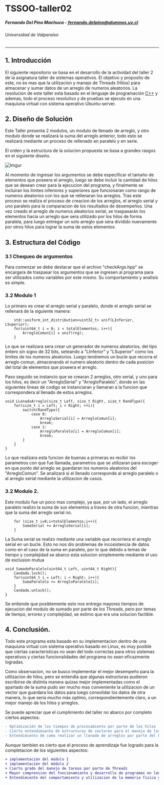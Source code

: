 # TSSOO-taller02

##### Fernando Del Pino Machuca - fernando.delpino@alumnos.uv.cl

###### Universidad de Valparaíso

---


## 1. Introducción

El siguiente repositorio se basa en el desarrollo de la actividad del taller 2 de la asignatura taller de sistemas operativos. El objetivo y proposito de este, no es mas que la utilizacion y manejo de Threads (Hilos) para almacenar y sumar datos de un arreglo de numeros aleatorios.
La resolucion de este taller esta basado en el lenguaje de programación [C++](https://es.wikipedia.org/wiki/C%2B%2B) y ademas, todo el proceso resolutivo y de pruebas se ejecuto en una maquiuna virtual con sistema operativo Ubuntu-server.

## 2. Diseño de Solución

Este Taller presenta 2 modulos, un modulo de llenado de arreglo, y otro modulo donde se realizará la suma del arreglo anterior, todo esto se realizará mediante un proceso de rellenado en paralelo y en serie.

El orden y la estructura de la solucion propuesta se basa a grandes rasgos en el siguiente diseño.

![Imgur](https://i.imgur.com/CJAfHzw.png)

Al momento de ingresar los argumentos se debe especificar el tamaño de elementos que poseera el arreglo, luego se debe incluir la cantidad de hilos que se desean crear para la ejecucion del programa, y finalmente se incluiran los limites inferiores y superiores que funcionaran como rango de numeros aleatorios con los que se rellenaran los arreglos. Tras este proceso se realiza el proceso de creacion de los arreglos, el arreglo serial y uno paralelo para la comparacion de los resultados de desempeños. Una vez creado el arreglo de numeros aleatorios serial, se traspasarán los elementos hacia un arreglo que sera utilizado por los hilos de forma paralela, para luego entregar un solo arreglo que sera dividido nuevamente por otros hilos para lograr la suma de estos elementos. 

## 3. Estructura del Código

### 3.1 Chequeo de argumentos

Para comenzar se debe destacar que el archivo "checkArgs.hpp" se encargara de traspasar los argumentos que se ingresen al programa para ser utilizados como variables por este mismo. Su comportamiento y analisis es simple.

### 3.2 Modulo 1

Lo primero es crear el arreglo serial y paralelo, donde el arreglo serial se rellenará de la siguiente manera:
```
    std::uniform_int_distribution<uint32_t> unif(LInferior, LSuperior);
    for(uint64_t i = 0; i < totalElementos; i++){
        ArregloComun[i] = unif(rng);
    }
```
Lo que se realizara sera crear un generador de numeros aleatorios, del tipo entero sin signo de 32 bits, seteando a "LInferior" y "LSuperior" como los limites de los numeros aleatorios. Luego tendremos un bucle que recorra el arreglo comun, almacenando el numero aleatorio dentro de cada posicion del total de elementos que poseera el arreglo.

Paso seguido se instancio que se crearan 2 arreglos, otro serial, y uno para los hilos, es decir un "ArregloSerial" y "ArregloParalelo", donde en las siguientes lineas de codigo se instanciaran y llamaran a la funcion que correspondera al llenado de estos arreglos.

```
void LLenadoArreglo(size_t Left, size_t Right, size_t RandType){
    for(size_t i = Left; i < Right; ++i){       
        switch(RandType){
            case 0: 
                ArregloSerial[i] = ArregloComun[i]; 
                break;
            case 1:
                ArregloParalelo[i] = ArregloComun[i];
                break;
        }
    }
}
```
Lo que realizara esta funcion de buenas a primeras es recibir los parametros con que fue llamada, parametros que se utilizaran para escoger en que punto del arreglo se guardaran los numeros aleatorios del "ArregloComun". Se analizará si el llenado corresponde al arreglo paralelo o al arreglo serial mediante la utilizacion de casos.

### 3.2 Modulo 2.

Este modulo fue un poco mas complejo, ya que, por un lado, el arreglo paralelo realizo la suma de sus elementos a traves de otra funcion, mientras que la suma del arreglo serial no.

```
    for (size_t i=0;i<totalElementos;i++){
        SumaSerial += ArregloSerial[i];
    }
```
La Suma serial se realizo mediante una variable que recorriera el arreglo serial en un bucle. Esto no nos dio problemas de incosistencia de datos como en el caso de la suma en paralelo, por lo que debido a temas de tiempo y complejidad se abarco esta solucion simplemente mediante el uso de exclusion mutua

```
void SumadoParalelo(uint64_t Left, uint64_t Right){
    Candado.lock();
    for(uint64_t i = Left; i < Right; i++){
        SumaParalelo += ArregloParalelo[i];
    }
    Candado.unlock();
}
```
Se entiende que posiblemente esto nos entrego mayores tiempos de ejecucion del modulo de sumado por parte de los Threads, pero por temas de tiempo, errores y complejidad, se estimo que era una solucion factible.

## 4. Conclusión.

Todo este programa esta basado en su implementacion dentro de una maquiuna virtual con sistema operativo basado en Linux, es muy posible que ciertas caracteristicas no sean del todo correctas para otros sistemas operativos y ciertas funcionalidades del programa no sean eficazmente logradas.

Como observacion, no se busco implementar el mejor desempeño para la utilizacion de hilos, pero se entendia que algunas estructuras pudieron escribirse de distinta manera quizas mejor implementadas como el apartado de la suma pudo ser mucho mas conveniente la utilizacion de un vector que guardara los datos para luego consolidar los datos de otra manera, lo que seria mucho más optímo, correspondientemente claro, a un mejor manejo de los hilos y arreglos.

Se puede apreciar que el cumplimiento del taller no abarco por completo ciertos aspectos:

```diff
- Optimización de los tiempos de procesamiento por parte de los hilos
- Cierto entendimiento de estructuras de vectores para el manejo de los hilos
- Entendimiento de como realizar un llenado de arreglos por parte del hilo de manera mas optima
```

Aunque tambien es cierto que el proceso de aprendizaje fue logrado para la completacion de los siguientes aspectos:

```diff
+ implementación del módulo 1
+ implementación del módulo 2
+ Cierto grado del manejo de tareas por parte de Threads
+ Mayor comprension del funcionamiento y desarrollo de programas en lenguaje C++
+ Entendimiento del comportamiento y utilizacion de la memoria fisica y virtual de un equipo computacional
```

